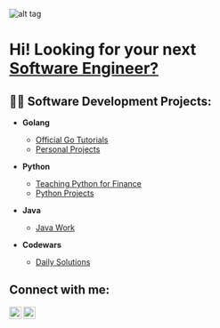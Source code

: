 ![alt tag](https://user-images.githubusercontent.com/102399623/168411123-ba704f77-ab4d-489a-ba0e-b0e0f48c122f.png)


<h1>Hi! Looking for your next<br/><a href="https://www.linkedin.com/in/benjamingp">Software Engineer?</a> <a href="https://www.linkedin.com/in/benjamingp/"></a></h1>


<h2>👨‍💻 Software Development Projects:</h2>

- <b>Golang</b>
  - [Official Go Tutorials](https://github.com/nuiben/learn-go)
  - [Personal Projects](https://github.com/nuiben/go)

- <b>Python</b>
  - [Teaching Python for Finance](https://github.com/nuiben/pyfin)
  - [Python Projects](https://github.com/nuiben/pyproj)

- <b>Java</b>
   - [Java Work](https://github.com/nuiben/java_work)

- <b>Codewars</b>
   - [Daily Solutions](https://github.com/nuiben/codewars)

<h2>Connect with me:</h2>

[<img align="left" alt="BenPorter | Twitter" width="22px" src="https://cdn.jsdelivr.net/npm/simple-icons@v3/icons/twitter.svg" />][twitter]
[<img align="left" alt="BenPorter | LinkedIn" width="22px" src="https://cdn.jsdelivr.net/npm/simple-icons@v3/icons/linkedin.svg" />][linkedin]

[twitter]: https://twitter.com/benp0rter
[linkedin]: https://linkedin.com/in/benjamingp
